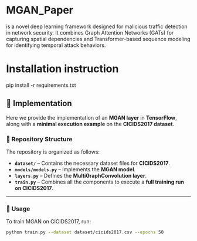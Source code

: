 # MGAN_Paper
is a novel deep learning framework designed for malicious traffic detection in network security. It combines Graph Attention Networks (GATs) for capturing spatial dependencies and Transformer-based sequence modeling for identifying temporal attack behaviors. 
# Installation instruction
pip install -r requirements.txt

## 🚀 Implementation

Here we provide the implementation of an **MGAN layer** in **TensorFlow**, along with a **minimal execution example** on the **CICIDS2017 dataset**.

### 📁 Repository Structure
The repository is organized as follows:

- **`dataset/`** – Contains the necessary dataset files for **CICIDS2017**.
- **`models/models.py`** – Implements the **MGAN model**.
- **`layers.py`** – Defines the **MultiGraphConvolution layer**.
- **`train.py`** – Combines all the components to execute a **full training run on CICIDS2017**.

---

### 🔧 **Usage**
To train MGAN on CICIDS2017, run:
```bash
python train.py --dataset dataset/cicids2017.csv --epochs 50
